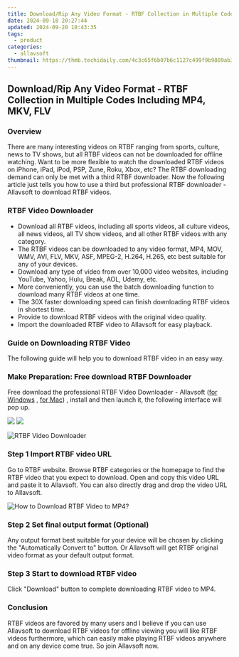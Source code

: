 ```yaml
---
title: Download/Rip Any Video Format - RTBF Collection in Multiple Codes Including MP4, MKV, FLV
date: 2024-09-18 20:27:44
updated: 2024-09-20 10:43:35
tags:
  - product
categories:
  - allavsoft
thumbnail: https://thmb.techidaily.com/4c3c65f6b07b6c1127c499f9b9889ab3244702ce710d3692e68eb1f54ab083aa.jpg
---
```


## Download/Rip Any Video Format - RTBF Collection in Multiple Codes Including MP4, MKV, FLV

### Overview

There are many interesting videos on RTBF ranging from sports, culture, news to TV shows, but all RTBF videos can not be downloaded for offline watching. Want to be more flexible to watch the downloaded RTBF videos on iPhone, iPad, iPod, PSP, Zune, Roku, Xbox, etc? The RTBF downloading demand can only be met with a third RTBF downloader. Now the following article just tells you how to use a third but professional RTBF downloader - Allavsoft to download RTBF videos.

### RTBF Video Downloader

* Download all RTBF videos, including all sports videos, all culture videos, all news videos, all TV show videos, and all other RTBF videos with any category.
* The RTBF videos can be downloaded to any video format, MP4, MOV, WMV, AVI, FLV, MKV, ASF, MPEG-2, H.264, H.265, etc best suitable for any of your devices.
* Download any type of video from over 10,000 video websites, including YouTube, Yahoo, Hulu, Break, AOL, Udemy, etc.
* More conveniently, you can use the batch downloading function to download many RTBF videos at one time.
* The 30X faster downloading speed can finish downloading RTBF videos in shortest time.
* Provide to download RTBF videos with the original video quality.
* Import the downloaded RTBF video to Allavsoft for easy playback.

### Guide on Downloading RTBF Video

The following guide will help you to download RTBF video in an easy way.

### Make Preparation: Free download RTBF Downloader

Free download the professional RTBF Video Downloader - Allavsoft ([for Windows](https://tools.techidaily.com/allavsoft/products/) , [for Mac](https://tools.techidaily.com/allavsoft/products/)) , install and then launch it, the following interface will pop up.

[![](https://www.allavsoft.com/how-to/../images/how-to/free-download-win.jpg)](https://tools.techidaily.com/allavsoft/products/) [![](https://www.allavsoft.com/how-to/../images/how-to/free-download-mac.jpg)](https://tools.techidaily.com/allavsoft/products/)

![RTBF Video Downloader](https://www.allavsoft.com/how-to/../images/allavsoft/screen-shot-600.jpg)

### Step 1 Import RTBF video URL

Go to RTBF website. Browse RTBF categories or the homepage to find the RTBF video that you expect to download. Open and copy this video URL and paste it to Allavsoft. You can also directly drag and drop the video URL to Allavsoft.

![How to Download RTBF Video to MP4?](https://www.allavsoft.com/how-to/../images/how-to/download-rtmp-video/download-rtmp-video.jpg)

### Step 2 Set final output format (Optional)

Any output format best suitable for your device will be chosen by clicking the "Automatically Convert to" button. Or Allavsoft will get RTBF original video format as your default output format.

### Step 3 Start to download RTBF video

Click "Download" button to complete downloading RTBF video to MP4.

### Conclusion

RTBF videos are favored by many users and I believe if you can use Allavsoft to download RTBF videos for offline viewing you will like RTBF videos furthermore, which can easily make playing RTBF videos anywhere and on any device come true. So join Allavsoft now.

<ins class="adsbygoogle"
     style="display:block"
     data-ad-format="autorelaxed"
     data-ad-client="ca-pub-7571918770474297"
     data-ad-slot="1223367746"></ins>



<ins class="adsbygoogle"
     style="display:block"
     data-ad-client="ca-pub-7571918770474297"
     data-ad-slot="8358498916"
     data-ad-format="auto"
     data-full-width-responsive="true"></ins>
